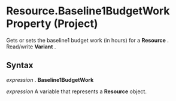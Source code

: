 
# Resource.Baseline1BudgetWork Property (Project)

Gets or sets the baseline1 budget work (in hours) for a  **Resource** . Read/write **Variant** .


## Syntax

 _expression_ . **Baseline1BudgetWork**

 _expression_ A variable that represents a **Resource** object.

